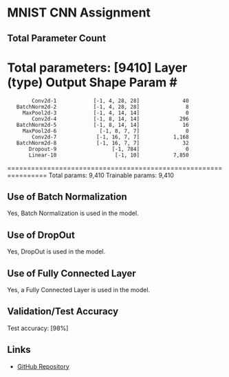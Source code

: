 # MNIST CNN Assignment

## Total Parameter Count
Total parameters: [9410]
 Layer (type)               Output Shape         Param #
================================================================
            Conv2d-1            [-1, 4, 28, 28]              40
       BatchNorm2d-2            [-1, 4, 28, 28]               8
         MaxPool2d-3            [-1, 4, 14, 14]               0
            Conv2d-4            [-1, 8, 14, 14]             296
       BatchNorm2d-5            [-1, 8, 14, 14]              16
         MaxPool2d-6              [-1, 8, 7, 7]               0
            Conv2d-7             [-1, 16, 7, 7]           1,168
       BatchNorm2d-8             [-1, 16, 7, 7]              32
           Dropout-9                  [-1, 784]               0
           Linear-10                   [-1, 10]           7,850
================================================================
Total params: 9,410
Trainable params: 9,410
## Use of Batch Normalization
Yes, Batch Normalization is used in the model.

## Use of DropOut
Yes, DropOut is used in the model.

## Use of Fully Connected Layer
Yes, a Fully Connected Layer is used in the model.

## Validation/Test Accuracy
Test accuracy: [98%]

## Links
- [GitHub Repository](https://github.com/ab9714/mnist-cnn)